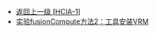 - [返回上一级 [HCIA-1]](笔记图片/ICT/HCIA-1/)
- [实验fusionCompute方法2：工具安装VRM](笔记图片/ICT/HCIA-1/实验fusionCompute方法2：工具安装VRM/)

